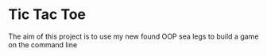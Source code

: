 # Tic Tac Toe
The aim of this project is to use my new found OOP sea legs to build a game on the command line

